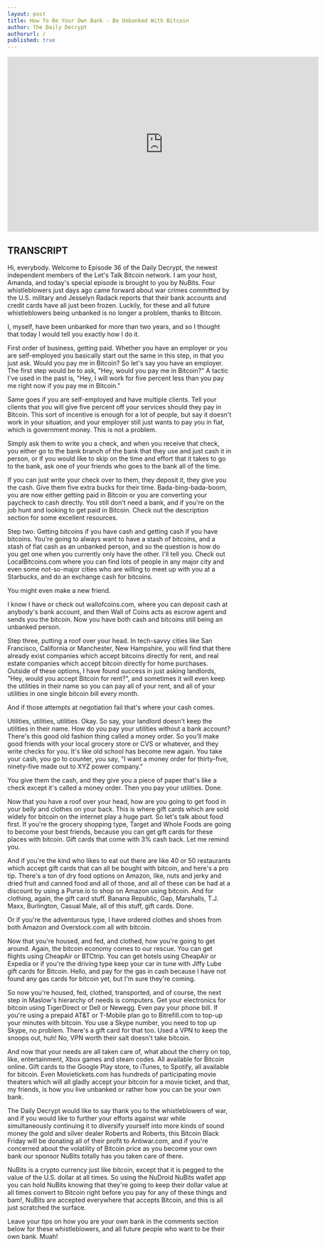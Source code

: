 ```yaml
---
layout: post
title: How To Be Your Own Bank - Be Unbanked With Bitcoin
author: The Daily Decrypt
authorurl: /
published: true
---
```



<center><iframe width="700" height="394" src="https://www.youtube.com/embed/aTU5M36_zXo" frameborder="0" allowfullscreen></iframe></center>
<p><h2>TRANSCRIPT</h2>
<p>Hi, everybody.  Welcome to Episode 36 of the Daily Decrypt, the newest independent members of the Let's Talk Bitcoin network.  I am your host, Amanda, and today's special episode is brought to you by NuBits.  Four whistleblowers just days ago came forward about war crimes committed by the U.S. military and Jesselyn Radack reports that their bank accounts and credit cards have all just been frozen.  Luckily, for these and all future whistleblowers being unbanked is no longer a problem, thanks to Bitcoin.
<p>I, myself, have been unbanked for more than two years, and so I thought that today I would tell you exactly how I do it.
<p>First order of business, getting paid.  Whether you have an employer or you are self-employed you basically start out the same in this step, in that you just ask.  Would you pay me in Bitcoin?  So let's say you have an employer.  The first step would be to ask, "Hey, would you pay me in Bitcoin?"  A tactic I've used in the past is, "Hey, I will work for five percent less than you pay me right now if you pay me in Bitcoin."
<p>Same goes if you are self-employed and have multiple clients.  Tell your clients that you will give five percent off your services should they pay in Bitcoin.  This sort of incentive is enough for a lot of people, but say it doesn't work in your situation, and your employer still just wants to pay you in fiat, which is government money.  This is not a problem.
<p>Simply ask them to write you a check, and when you receive that check, you either go to the bank branch of the bank that they use and just cash it in person, or if you would like to skip on the time and effort that it takes to go to the bank, ask one of your friends who goes to the bank all of the time.
<p>If you can just write your check over to them, they deposit it, they give you the cash.  Give them five extra bucks for their time.  Bada-bing-bada-boom, you are now either getting paid in Bitcoin or you are converting your paycheck to cash directly.  You still don't need a bank, and if you're on the job hunt and looking to get paid in Bitcoin.  Check out the description section for some excellent resources.
<p>Step two.  Getting bitcoins if you have cash and getting cash if you have bitcoins.  You're going to always want to have a stash of bitcoins, and a stash of fiat cash as an unbanked person, and so the question is how do you get one when you currently only have the other.  I'll tell you.  Check out LocalBitcoins.com where you can find lots of people in any major city and even some not-so-major cities who are willing to meet up with you at a Starbucks, and do an exchange cash for bitcoins.
<p>You might even make a new friend.
<p>I know I have or check out wallofcoins.com, where you can deposit cash at anybody's bank account, and then Wall of Coins acts as escrow agent and sends you the bitcoin.  Now you have both cash and bitcoins still being an unbanked person.
<p>Step three, putting a roof over your head.  In tech-savvy cities like San Francisco, California or Manchester, New Hampshire, you will find that there already exist companies which accept bitcoins directly for rent, and real estate companies which accept bitcoin directly for home purchases.  Outside of these options, I have found success in just asking landlords, "Hey, would you accept Bitcoin for rent?", and sometimes it will even keep the utilities in their name so you can pay all of your rent, and all of your utilities in one single bitcoin bill every month.
<p>And if those attempts at negotiation fail that's where your cash comes.
<p>Utilities, utilities, utilities.  Okay.  So say, your landlord doesn't keep the utilities in their name.  How do you pay your utilities without a bank account?  There's this good old fashion thing called a money order.  So you'll make good friends with your local grocery store or CVS or whatever, and they write checks for you.  It's like old school has become new again.  You take your cash, you go to counter, you say, "I want a money order for thirty-five, ninety-five made out to XYZ power company."
<p>You give them the cash, and they give you a piece of paper that's like a check except it's called a money order.  Then you pay your utilities.  Done.
<p>Now that you have a roof over your head, how are you going to get food in your belly and clothes on your back.  This is where gift cards which are sold widely for bitcoin on the internet play a huge part.  So let's talk about food first.  If you're the grocery shopping type, Target and Whole Foods are going to become your best friends, because you can get gift cards for these places with bitcoin.  Gift cards that come with 3% cash back.  Let me remind you.
<p>And if you're the kind who likes to eat out there are like 40 or 50 restaurants which accept gift cards that can all be bought with bitcoin, and here's a pro tip.  There's a ton of dry food options on Amazon, like, nuts and jerky and dried fruit and canned food and all of those, and all of these can be had at a discount by using a Purse.io to shop on Amazon using bitcoin.  And for clothing, again, the gift card stuff.  Banana Republic, Gap, Marshalls, T.J. Maxx, Burlington, Casual Male, all of this stuff, gift cards. Done.
<p>Or if you're the adventurous type, I have ordered clothes and shoes from both Amazon and Overstock.com all with bitcoin.
<p>Now that you're housed, and fed, and clothed, how you're going to get around.  Again, the bitcoin economy comes to our rescue.  You can get flights using CheapAir or BTCtrip.  You can get hotels using CheapAir or Expedia or if you're the driving type keep your car in tune with Jiffy Lube gift cards for Bitcoin.  Hello, and pay for the gas in cash because I have not found any gas cards for bitcoin yet, but I'm sure they're coming.
<p>So now you're housed, fed, clothed, transported, and of course, the next step in Maslow's hierarchy of needs is computers.  Get your electronics for bitcoin using TigerDirect or Dell or Newegg.  Even pay your phone bill.  If you're using a prepaid AT&T or T-Mobile plan go to Bitrefill.com to top-up your minutes with bitcoin.  You use a Skype number, you need to top up Skype, no problem.  There's a gift card for that too.  Used a VPN to keep the snoops out, huh!  No, VPN worth their salt doesn't take bitcoin.
<p>And now that your needs are all taken care of, what about the cherry on top, like, entertainment, Xbox games and steam codes.  All available for Bitcoin online.  Gift cards to the Google Play store, to iTunes, to Spotify, all available for bitcoin.  Even Movietickets.com has hundreds of participating movie theaters which will all gladly accept your bitcoin for a movie ticket, and that, my friends, is how you live unbanked or rather how you can be your own bank.
<p>The Daily Decrypt would like to say thank you to the whistleblowers of war, and if you would like to further your efforts against war while simultaneously continuing it to diversify yourself into more kinds of sound money the gold and silver dealer Roberts and Roberts, this Bitcoin Black Friday will be donating all of their profit to Antiwar.com, and if you're concerned about the volatility of Bitcoin price as you become your own bank our sponsor NuBits totally has you taken care of there.
<p>NuBits is a crypto currency just like bitcoin, except that it is pegged to the value of the U.S. dollar at all times.  So using the NuDroid NuBits wallet app you can hold NuBits knowing that they're going to keep their dollar value at all times convert to Bitcoin right before you pay for any of these things and bam!, NuBits are accepted everywhere that accepts Bitcoin, and this is all just scratched the surface.
<p>Leave your tips on how you are your own bank in the comments section below for these whistleblowers, and all future people who want to be their own bank.  Muah!
